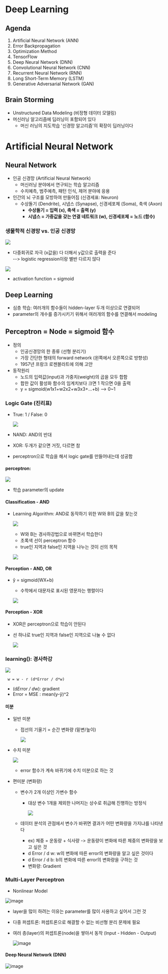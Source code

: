 # Deep Learning 
## Agenda
1. Artificial Neural Network (ANN)
2. Error Backpropagation
3. Optimization Method
4. TensorFlow
5. Deep Neural Network (DNN)
6. Convolutional Neural Network (CNN)
7. Recurrent Neural Network (RNN)
8. Long Short-Term Memory (LSTM)
9. Generative Adversarial Network (GAN)

## Brain Storming
- Unstructured Data Modeling (비정형 데이터 모델링)
- 머신러닝 알고리즘에 딥러닝이 포함되어 있다
    - 머신 러닝의 지도학습 '신경망 알고리즘'의 확장이 딥러닝이다 

# Artificial Neural Network
## Neural Network
> 

- 인공 신경망 (Artificial Neural Network)
    - 머신러닝 분야에서 연구되는 학습 알고리즘
    - 수치예측, 범주예측, 패턴 인식, 제어 분야에 응용
- 인간의 뇌 구조를 모방하여 만들어짐 (신경세표: Neuron)
    - 수상돌기 (Dendrite), 시냅스 (Synapse), 신경세포체 (Soma), 축색 (Axon)
        - **수상돌기 = 입력 (x), 축색 = 출력 (y)**
        - **시냅스 = 가중값을 갖는 연결 네트워크 (w), 신경세포체 = 노드 (함수)**

### 생물학적 신경망 vs. 인공 신경망 

![](2022-10-06-09-33-04.png)

- 다중회귀로 자극 (x값을) 다 더해서 y값으로 출력을 준다  
--> logistic regression이랑 별반 다르지 않다 

![](2022-10-06-09-34-44.png)

- activation function = sigmoid 

## Deep Learning 
- 심층 학습: 여러개의 함수들이 hidden-layer 두개 이상으로 연결되어 
- parameter의 개수를 증가시키기 위해서 여러개의 함수를 연결해서 modeling 

## Perceptron = Node = sigmoid 함수
- 정의
    - 인공신경망의 한 종류 (선형 분리기)
    - 가장 간단한 형태의 forward network (왼쪽에서 오른쪽으로 방향성)
    - 1957년 프랑크 로젠블라트에 의해 고안
- 동작원리
    - 노드의 입력값(input)과 가중치(weight)의 곱을 모두 합함
    - 합한 값이 활성화 함수의 임계치보다 크면 1 작으면 0을 출력
    - y = sigmoid(w1x1+w2x2+w3x3+...+b) --> 0~1

### Logic Gate (진리표)
- True: 1 / False: 0

    ![](2022-10-06-09-43-59.png)

- NAND: AND의 반대
- XOR: 두개가 같으면 거짓, 다르면 참

- perceptron으로 학습을 해서 logic gate를 만들어내는데 성공함 

#### perceptron: 

![](2022-10-06-09-49-24.png)

- 학습 parameter의 update

#### Classification - AND
- Learning Algorithm: AND로 동작하기 위한 W와 B의 값을 찾는것 

    ![](2022-10-06-09-56-05.png)

    - W와 B는 경사하강법으로 바뀌면서 학습한다 
    - 초록색 선이 perceptron 함수 
    - true인 지역과 false인 지역을 나누는 것이 선의 목적 

    ![](2022-10-06-09-58-47.png)

#### Perception - AND, OR
- ŷ = sigmoid(WX+b)
    + 수학에서 대문자로 표시된 영문자는 행렬이다 

    ![](2022-10-06-10-00-36.png)

#### Perception - XOR
- XOR은 perceptron으로 학습이 안된다
- 선 하나로 true인 지역과 false인 지역으로 나눌 수 없다 

    ![](2022-10-06-10-20-13.png)

### learning(): 경사하강

![](2022-10-06-11-22-10.png)

` w = w - r (d*Error / d*w)`

- (d*Error / d*w): gradient 
- Error = MSE : mean(y-ŷ)^2

#### 미분
- 일반 미분
    - 접선의 기울기 = 순간 변화량 (밑변/높이)

        ![](2022-10-06-11-12-36.png)


- 수치 미분 

    ![](2022-10-06-11-17-07.png)

    - error 함수가 계속 바뀌기에 수치 미분으로 하는 것

- 편미분 (변화량)
    - 변수가 2개 이상인 가변수 함수 
        - 대상 변수 1개을 제외한 나머지는 상수로 취급해 진행하는 방정식 

            ![](2022-10-06-11-25-31.png)

    - 데이터 분석의 관점에서 변수가 바뀌면 결과가 어떤 변화량을 가지냐를 나타낸다
        + ex) 체중 = 운동량 + 식사량 -> 운동량이 변화에 따른 체중의 변화량을 보고 싶은 것
        - d Error / d w: w의 변화에 따른 error의 변화량을 알고 싶은 것이다 
        - d Error / d b: b의 변화에 따른 error의 변화량을 구하는 것
        - 변화량: Gradient 

###    Multi-Layer Perceptron

- Nonlinear Model

![image](https://user-images.githubusercontent.com/110795502/194216021-4bdd9653-1350-45cc-b3a3-9b4e712e6d6e.png)

- layer을 많이 하려는 이유는 parameter를 많이 사용하고 싶어서 그런 것
- 다중 퍼셉트론: 퍼셉트론으로 해결할 수 없는 비선형 분리 문제에 필요
- 여러 층(layer)의 퍼셉트론(node)을 쌓아서 동작 (Input - Hidden - Output)

    
    ![image](https://user-images.githubusercontent.com/110795502/194216699-df2cd764-cd8b-4beb-a27e-22600d0c8be1.png)

#### Deep Neural Network (DNN)

![image](https://user-images.githubusercontent.com/110795502/194216791-ba9d8d32-936a-4f44-bc0c-39efa547662a.png)



